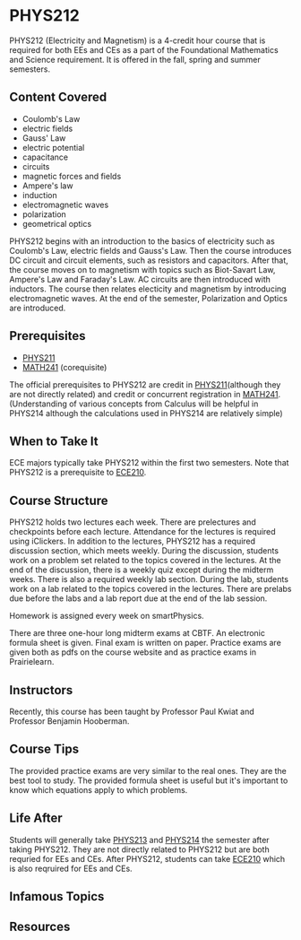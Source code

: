# PHYS212

PHYS212 (Electricity and Magnetism) is a 4-credit hour course that is required for both EEs and CEs as a part of the Foundational Mathematics and Science requirement. It is offered in the fall, spring and summer semesters.

## Content Covered

- Coulomb's Law
- electric fields
- Gauss' Law
- electric potential
- capacitance
- circuits
- magnetic forces and fields
- Ampere's law
- induction
- electromagnetic waves
- polarization
- geometrical optics
  
PHYS212 begins with an introduction to the basics of electricity such as Coulomb's Law, electric fields and Gauss's Law. Then the course introduces DC circuit and circuit elements, such as resistors and capacitors. After that, the course moves on to magnetism with topics such as Biot-Savart Law, Ampere's Law and Faraday's Law. AC circuits are then introduced with inductors. The course then relates electicity and magnetism by introducing electromagnetic waves. At the end of the semester, Polarization and Optics are introduced.

## Prerequisites

- [PHYS211](PHYS211.md)
- [MATH241](MATH241.md) (corequisite)

The official prerequisites to PHYS212 are credit in [PHYS211](PHYS211.md)(although they are not directly related) and credit or concurrent registration in [MATH241](MATH241.md). (Understanding of various concepts from Calculus will be helpful in PHYS214 although the calculations used in PHYS214 are relatively simple)

## When to Take It

ECE majors typically take PHYS212 within the first two semesters. Note that PHYS212 is a prerequisite to [ECE210](ECE210.md).

## Course Structure

PHYS212 holds two lectures each week. There are prelectures and checkpoints before each lecture. Attendance for the lectures is required using iClickers. In addition to the lectures, PHYS212 has a required discussion section, which meets weekly. During the discussion, students work on a problem set related to the topics covered in the lectures. At the end of the discussion, there is a weekly quiz except during the midterm weeks. There is also a required weekly lab section. During the lab, students work on a lab related to the topics covered in the lectures. There are prelabs due before the labs and a lab report due at the end of the lab session.

Homework is assigned every week on smartPhysics.  

There are three one-hour long midterm exams at CBTF. An electronic formula sheet is given. Final exam is written on paper. Practice exams are given both as pdfs on the course website and as practice exams in Prairielearn. 

## Instructors

Recently, this course has been taught by Professor Paul Kwiat and Professor Benjamin Hooberman.

## Course Tips

The provided practice exams are very similar to the real ones. They are the best tool to study. The provided formula sheet is useful but it's important to know which equations apply to which problems. 

## Life After

Students will generally take [PHYS213](PHYS213.md) and [PHYS214](PHYS214.md) the semester after taking PHYS212. They are not directly related to PHYS212 but are both requried for EEs and CEs. After PHYS212, students can take [ECE210](ECE210.md) which is also reqruired for EEs and CEs. 

## Infamous Topics



## Resources

